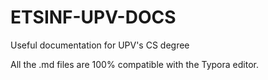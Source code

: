 # ETSINF-UPV-DOCS
Useful documentation for UPV's CS degree



All the .md files are 100% compatible with the Typora editor.
